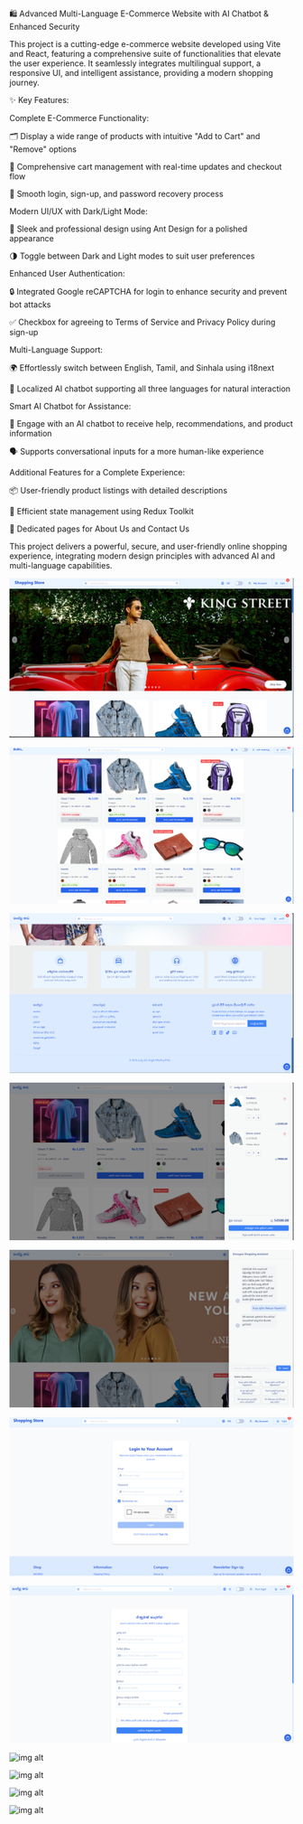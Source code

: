 🛍️ Advanced Multi-Language E-Commerce Website with AI Chatbot & Enhanced Security

This project is a cutting-edge e-commerce website developed using Vite and React, featuring a comprehensive suite of functionalities that elevate the user experience. It seamlessly integrates multilingual support, a responsive UI, and intelligent assistance, providing a modern shopping journey.

✨ Key Features:

Complete E-Commerce Functionality:

🗂️ Display a wide range of products with intuitive "Add to Cart" and "Remove" options

🛒 Comprehensive cart management with real-time updates and checkout flow

📝 Smooth login, sign-up, and password recovery process

Modern UI/UX with Dark/Light Mode:

💅 Sleek and professional design using Ant Design for a polished appearance

🌗 Toggle between Dark and Light modes to suit user preferences

Enhanced User Authentication:

🔒 Integrated Google reCAPTCHA for login to enhance security and prevent bot attacks

✅ Checkbox for agreeing to Terms of Service and Privacy Policy during sign-up

Multi-Language Support:

🌍 Effortlessly switch between English, Tamil, and Sinhala using i18next

💬 Localized AI chatbot supporting all three languages for natural interaction

Smart AI Chatbot for Assistance:

🤖 Engage with an AI chatbot to receive help, recommendations, and product information

🗣️ Supports conversational inputs for a more human-like experience

Additional Features for a Complete Experience:

📦 User-friendly product listings with detailed descriptions

🔄 Efficient state management using Redux Toolkit

📑 Dedicated pages for About Us and Contact Us

This project delivers a powerful, secure, and user-friendly online shopping experience, integrating modern design principles with advanced AI and multi-language capabilities.

![img alt](https://github.com/samadhii99/Shopping-Store/blob/17aa584a540eac524474364a6ddef9cee129fe96/1.PNG)

![img alt](https://github.com/samadhii99/Shopping-Store/blob/acfcfde2cab34c0541888815554fa52143c0e548/2.PNG)

![img alt](https://github.com/samadhii99/Shopping-Store/blob/0822dc4c23c03994eaff1eb0b28df6acc56733f2/3.PNG)

![img alt](https://github.com/samadhii99/Shopping-Store/blob/01b1d8a3708131ae8516243a3332b39368de6474/4.PNG)

![img alt](https://github.com/samadhii99/Shopping-Store/blob/48b335e355dea42e4592fe8c6ee4debde939f27b/5.PNG)

![img alt](https://github.com/samadhii99/Shopping-Store/blob/3fe78231ce42fc50f5a71a4f32237815d9bf884b/Log-in.PNG)

![img alt](https://github.com/samadhii99/Shopping-Store/blob/91995c6ff7e7803b46c58a9843c654aaf8bcfc1d/Sign-up.PNG)

![img alt]()

![img alt]()

![img alt]()

![img alt]()

